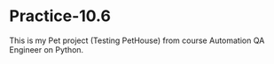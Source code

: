 # Practice-10.6
This is my Pet project (Testing PetHouse) from course Automation QA Engineer on Python.
